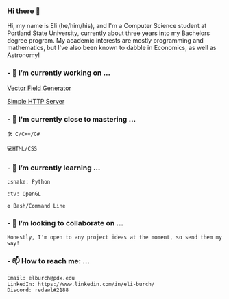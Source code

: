 ### Hi there 👋
Hi, my name is Eli (he/him/his), and I'm a Computer Science student at Portland State University, currently about three years into my Bachelors degree program. 
My academic interests are mostly programming and mathematics, but I've also been known to dabble in Economics, as well as Astronomy!
### - 🔭 I’m currently working on ...
[Vector Field Generator](https://github.com/redawl/VectorOpenGL)

[Simple HTTP Server](https://github.com/redawl/HTTPServer)
### - 🥇 I'm currently close to mastering ...
```
🛠 C/C++/C#

💻HTML/CSS
```
### - 🌱 I’m currently learning ...
```
:snake: Python

:tv: OpenGL

⚙ Bash/Command Line
```
### - 👯 I’m looking to collaborate on ...
```
Honestly, I'm open to any project ideas at the moment, so send them my way!
```
### - 📫 How to reach me: ...
```
Email: elburch@pdx.edu
LinkedIn: https://www.linkedin.com/in/eli-burch/
Discord: redawl#2188
```
<!--
**redawl/redawl** is a ✨ _special_ ✨ repository because its `README.md` (this file) appears on your GitHub profile.

Here are some ideas to get you started:
- 🤔 I’m looking for help with ...
- 💬 Ask me about ...

- 😄 Pronouns: ...
- ⚡ Fun fact: ...
-->

